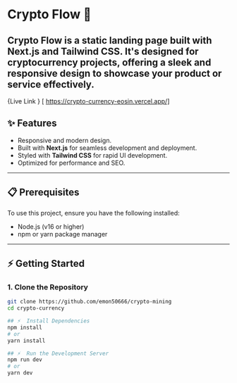 # Crypto Flow 🚀

**Crypto Flow** is a static landing page built with **Next.js** and **Tailwind CSS**. It's designed for cryptocurrency projects, offering a sleek and responsive design to showcase your product or service effectively.
---
{Live Link } [ https://crypto-currency-eosin.vercel.app/]

## ✨ Features
- Responsive and modern design.
- Built with **Next.js** for seamless development and deployment.
- Styled with **Tailwind CSS** for rapid UI development.
- Optimized for performance and SEO.

---

## 📋 Prerequisites
To use this project, ensure you have the following installed:
- Node.js (v16 or higher)
- npm or yarn package manager

---

## ⚡ Getting Started

### 1. Clone the Repository
```bash
git clone https://github.com/emon50666/crypto-mining
cd crypto-currency

## ⚡  Install Dependencies
npm install
# or
yarn install

## ⚡  Run the Development Server
npm run dev
# or
yarn dev
```
